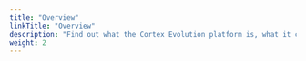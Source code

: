 ```yaml
---
title: "Overview"
linkTitle: "Overview"
description: "Find out what the Cortex Evolution platform is, what it can do, and how you can get started?"
weight: 2
---
```

